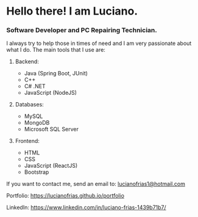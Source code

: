 


# Hello there! I am Luciano.
### Software Developer and PC Repairing Technician.

I always try to help those in times of need and I am very passionate about what I do.
The main tools that I use are: 

1. Backend: 
    -  Java (Spring Boot, JUnit)
    -  C++
    -  C# .NET
    -  JavaScript (NodeJS)

2. Databases:
    -  MySQL
    -  MongoDB
    -  Microsoft SQL Server
    
3. Frontend:
    - HTML
    - CSS
    - JavaScript (ReactJS)
    - Bootstrap

If you want to contact me, send an email to: lucianofrias1@hotmail.com

Portfolio: https://lucianofrias.github.io/portfolio

LinkedIn: https://www.linkedin.com/in/luciano-frias-1439b71b7/

